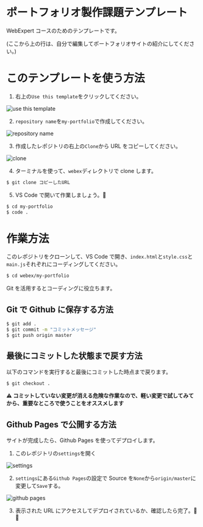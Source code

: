 # ポートフォリオ製作課題テンプレート

WebExpert コースのためのテンプレートです。

(ここから上の行は、自分で編集してポートフォリオサイトの紹介にしてください。)

# このテンプレートを使う方法

1. 右上の`Use this template`をクリックしてください。

![use this template](https://docs.github.com/assets/images/help/repository/use-this-template-button.png)

2. `repository name`を`my-portfolio`で作成してください。

![repository name](https://docs.github.com/assets/images/help/repository/create-repository-owner.png)

3. 作成したレポジトリの右上の`Clone`から URL をコピーしてください。

![clone](https://docs.github.com/assets/images/help/repository/https-url-clone.png)

4. ターミナルを使って、`webex`ディレクトリで clone します。

```zsh
$ git clone コピーしたURL
```

5. VS Code で開いて作業しましょう。🚀

```zsh
$ cd my-portfolio
$ code .
```

# 作業方法

このレポジトリをクローンして、VS Code で開き、`index.html`と`style.css`と`main.js`それぞれにコーディングしてください。

```zsh
$ cd webex/my-portfolio
```

Git を活用するとコーディングに役立ちます。

## Git で Github に保存する方法

```zsh
$ git add .
$ git commit -m "コミットメッセージ"
$ git push origin master
```

## 最後にコミットした状態まで戻す方法

以下のコマンドを実行すると最後にコミットした時点まで戻ります。

```zsh
$ git checkout .
```

**⚠️ コミットしていない変更が消える危険な作業なので、軽い変更で試してみてから、重要なところで使うことをオススメします**

## Github Pages で公開する方法

サイトが完成したら、Github Pages を使ってデプロイします。

1. このレポジトリの`settings`を開く

![settings](https://pages.github.com/images/repo-settings@2x.png)

2. `settings`にある`Github Pages`の設定で Source を`None`から`origin/master`に変更して`Save`する。

![github pages](https://pages.github.com/images/launch-theme-chooser@2x.png)

3. 表示された URL にアクセスしてデプロイされているか、確認したら完了。🎉🎉
